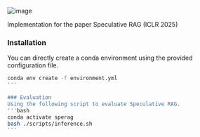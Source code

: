 ![image](https://github.com/user-attachments/assets/eb1baddd-4903-431e-b352-44d5d57784d2)

Implementation for the paper Speculative RAG (ICLR 2025)

### Installation
You can directly create a conda environment using the provided configuration file.
```bash
conda env create -f environment.yml
'''

### Evaluation
Using the following script to evaluate Speculative RAG.
'''bash
conda activate sperag
bash ./scripts/inference.sh
'''

